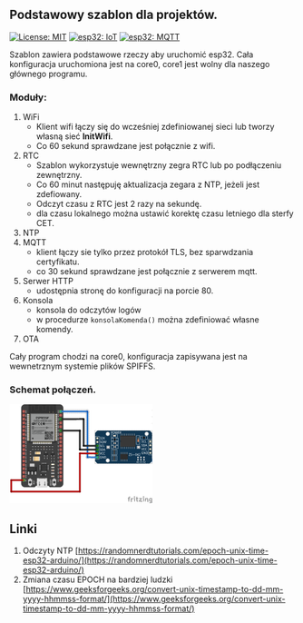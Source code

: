 ## Podstawowy szablon dla projektów.
[![License: MIT](https://img.shields.io/badge/License-MIT-yellow.svg)](https://opensource.org/licenses/MIT)
[![esp32: IoT](https://img.shields.io/badge/esp32-IoT-red)]()
[![esp32: MQTT](https://img.shields.io/badge/esp32-MQTT-blue)]()

Szablon zawiera podstawowe rzeczy aby uruchomić esp32. Cała konfiguracja uruchomiona jest na core0, core1 jest wolny dla naszego głównego programu.
### Moduły:
1. WiFi
    - Klient wifi łączy się do wcześniej zdefiniowanej sieci lub
tworzy własną sieć **InitWifi**.
    - Co 60 sekund sprawdzane jest połącznie z wifi.
2. RTC 
    - Szablon wykorzystuje wewnętrzny zegra RTC lub po podłączeniu zewnętrzny. 
    - Co 60 minut następuję aktualizacja zegara z NTP, jeżeli jest zdefiowany. 
    - Odczyt czasu z RTC jest 2 razy na sekundę.
    - dla czasu lokalnego można ustawić korektę czasu letniego dla sterfy CET. 
3. NTP
4. MQTT
    - klient łączy sie tylko przez protokół TLS, bez sparwdzania certyfikatu.
    - co 30 sekund sprawdzane jest połącznie z serwerem mqtt.
5. Serwer HTTP
    - udostępnia stronę do konfiguracji na porcie 80.
6. Konsola
    - konsola do odczytów logów
    - w procedurze `konsolaKomenda()` można zdefiniować własne komendy.
7. OTA

Cały program chodzi na core0, konfiguracja zapisywana jest na wewnetrznym systemie plików SPIFFS.


### Schemat połączeń.

<img src="schemat.png" width=50% height=50%>


## Linki
1. Odczyty NTP [https://randomnerdtutorials.com/epoch-unix-time-esp32-arduino/](https://randomnerdtutorials.com/epoch-unix-time-esp32-arduino/)
2. Zmiana czasu EPOCH na bardziej ludzki [https://www.geeksforgeeks.org/convert-unix-timestamp-to-dd-mm-yyyy-hhmmss-format/](https://www.geeksforgeeks.org/convert-unix-timestamp-to-dd-mm-yyyy-hhmmss-format/)
